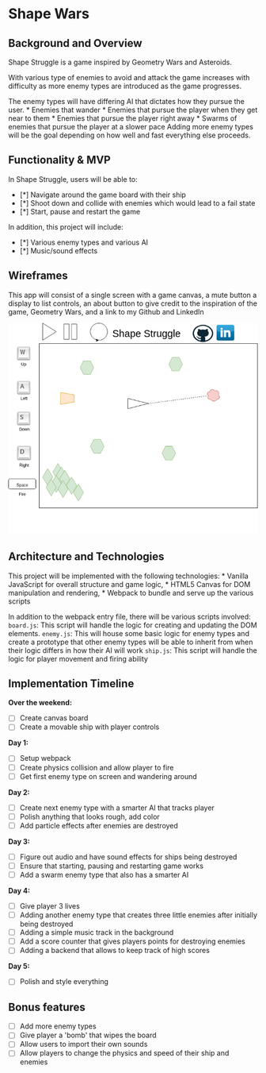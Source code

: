 # Shape Wars

## Background and Overview

Shape Struggle is a game inspired by Geometry Wars and Asteroids.

 With various type of enemies to avoid and attack the
 game increases with difficulty as more enemy types are introduced as the game progresses.

The enemy types will have differing AI that dictates how they pursue the user.
    * Enemies that wander
    * Enemies that pursue the player when they get near to them
    * Enemies that pursue the player right away
    * Swarms of enemies that pursue the player at a slower pace
Adding more enemy types will be the goal depending on how well and fast
everything else proceeds.

## Functionality & MVP

In Shape Struggle, users will be able to:

- [*] Navigate around the game board with their ship
- [*] Shoot down and collide with enemies which would lead to a fail state
- [*] Start, pause and restart the game

In addition, this project will include:
- [*] Various enemy types and various AI
- [*] Music/sound effects

## Wireframes

 This app will consist of a single screen with a game canvas, a mute button
 a display to list controls, an about button to give credit to the
 inspiration of the game, Geometry Wars, and a link to my Github and LinkedIn

![Wireframe](https://github.com/gabrieltal/shape_struggle/blob/master/documents/shape_struggle.png)

 ## Architecture and Technologies

 This project will be implemented with the following technologies:
     * Vanilla JavaScript for overall structure and game logic,
     * HTML5 Canvas for DOM manipulation and rendering,
     * Webpack to bundle and serve up the various scripts

In addition to the webpack entry file, there will be various scripts involved:
  `board.js`: This script will handle the logic for creating and updating the DOM elements.
  `enemy.js`: This will house some basic logic for enemy types and create a prototype that
  other enemy types will be able to inherit from when their logic differs in how their AI will work
  `ship.js`: This script will handle the logic for player movement and firing ability

## Implementation Timeline

**Over the weekend:**
- [ ] Create canvas board
- [ ] Create a movable ship with player controls

**Day 1:**
- [ ] Setup webpack
- [ ] Create physics collision and allow player to fire
- [ ] Get first enemy type on screen and wandering around

**Day 2:**
- [ ] Create next enemy type with a smarter AI that tracks player
- [ ] Polish anything that looks rough, add color
- [ ] Add particle effects after enemies are destroyed

**Day 3:**
- [ ] Figure out audio and have sound effects for ships being destroyed
- [ ] Ensure that starting, pausing and restarting game works
- [ ] Add a swarm enemy type that also has a smarter AI

**Day 4:**
- [ ] Give player 3 lives
- [ ] Adding another enemy type that creates three little enemies after
 initially being destroyed
- [ ] Adding a simple music track in the background
- [ ] Add a score counter that gives players points for destroying enemies
- [ ] Adding a backend that allows to keep track of high scores

**Day 5:**
- [ ] Polish and style everything

## Bonus features

- [ ] Add more enemy types
- [ ] Give player a 'bomb' that wipes the board
- [ ] Allow users to import their own sounds
- [ ] Allow players to change the physics and speed of their ship and enemies
